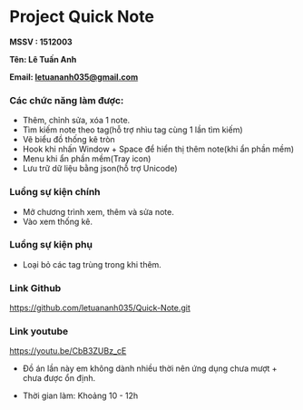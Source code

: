# Project Quick Note
**MSSV : 1512003**

**Tên: Lê Tuấn Anh**

**Email: letuananh035@gmail.com**

### Các chức năng làm được:
  - Thêm, chỉnh sửa, xóa 1 note.
  - Tìm kiếm note theo tag(hỗ trợ nhìu tag cùng 1 lần tìm kiếm)
  - Vẽ biểu đồ thống kê tròn
  - Hook khi nhấn Window + Space để hiển thị thêm note(khi ẩn phần mềm)
  - Menu khi ẩn phần mềm(Tray icon)
  - Lưu trữ dữ liệu bằng json(hỗ trợ Unicode)
### Luồng sự kiện chính
  - Mở chương trình xem, thêm và sửa note.
  - Vào xem thống kê.
### Luồng sự kiện phụ
  - Loại bỏ các tag trùng trong khi thêm.
### Link Github
https://github.com/letuananh035/Quick-Note.git
### Link youtube
https://youtu.be/CbB3ZUBz_cE

* Đồ án lần này em không dành nhiều thời nên ứng dụng chưa mượt + chưa được ổn định.

* Thời gian làm: Khoảng 10 - 12h